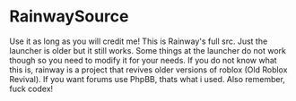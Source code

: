 # RainwaySource
Use it as long as you will credit me!
This is Rainway's full src.
Just the launcher is older but it still works. Some things at the launcher do not work though so you need to modify it for your needs. If you do not know what this is, rainway is a project that revives older versions of roblox (Old Roblox Revival). If you want forums use PhpBB, thats what i used.
Also remember, fuck codex!
